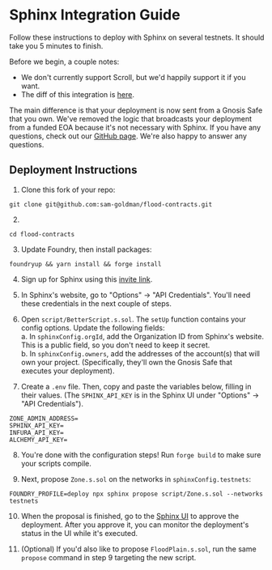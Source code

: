 # Sphinx Integration Guide

Follow these instructions to deploy with Sphinx on several testnets. It should take you 5 minutes to finish.

Before we begin, a couple notes:
* We don't currently support Scroll, but we'd happily support it if you want.
* The diff of this integration is [here](https://github.com/sam-goldman/flood-contracts/pull/1/files).

The main difference is that your deployment is now sent from a Gnosis Safe that you own. We've removed the logic that broadcasts your deployment from a funded EOA because it's not necessary with Sphinx. If you have any questions, check out our [GitHub page](https://github.com/sphinx-labs/sphinx). We're also happy to answer any questions.

## Deployment Instructions

1. Clone this fork of your repo:
```
git clone git@github.com:sam-goldman/flood-contracts.git
```

2. 
```
cd flood-contracts
```

3. Update Foundry, then install packages:
```
foundryup && yarn install && forge install
```

4. Sign up for Sphinx using this [invite link](https://www.sphinx.dev/signup?code=clkskjgxa0005cbzjmvgfnlrw).

5. In Sphinx's website, go to "Options" -> "API Credentials". You'll need these credentials in the next couple of steps.

6. Open `script/BetterScript.s.sol`. The `setUp` function contains your config options. Update the following fields:\
    a. In `sphinxConfig.orgId`, add the Organization ID from Sphinx's website. This is a public field, so you don't need to keep it secret.\
    b. In `sphinxConfig.owners`, add the addresses of the account(s) that will own your project. (Specifically, they'll own the Gnosis Safe that executes your deployment).

7. Create a `.env` file. Then, copy and paste the variables below, filling in their values. (The
   `SPHINX_API_KEY` is in the Sphinx UI under "Options" -> "API Credentials").
```
ZONE_ADMIN_ADDRESS=
SPHINX_API_KEY=
INFURA_API_KEY=
ALCHEMY_API_KEY=
```

8. You're done with the configuration steps! Run `forge build` to make sure your scripts compile.

9. Next, propose `Zone.s.sol` on the networks in `sphinxConfig.testnets`:
```
FOUNDRY_PROFILE=deploy npx sphinx propose script/Zone.s.sol --networks testnets
```

10. When the proposal is finished, go to the [Sphinx UI](https://sphinx.dev) to approve the deployment. After you approve it, you can monitor the deployment's status in the UI while it's executed.

11. (Optional) If you'd also like to propose `FloodPlain.s.sol`, run the same `propose` command in step 9 targeting the new script.
